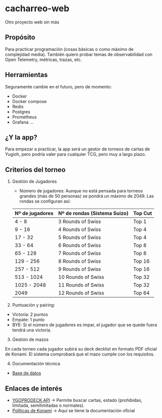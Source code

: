 # cacharreo-web
Otro proyecto web sin más

## Propósito

Para practicar programación (cosas básicas o como máximo de complejidad media).
También quiero probar temas de observabilidad con Open Telemetry, métricas, trazas, etc.

## Herramientas
Seguramente cambie en el futuro, pero de momento:

* Docker
* Docker compose
* Redis
* Postgres
* Prometheus
* Grafana
...

## ¿Y la app?
Para empezar a practicar, la app será un gestor de torneos de cartas de Yugioh, pero podría valer para cualquier TCG, pero muy a largo plazo.

## Criterios del torneo
1. Gestión de Jugadores
    * Número de jugadores: Aunque no está pensada para torneos grandes (más de 50 personas) se pondrá un máximo de 2049. Las rondas se configuran así:


    | Nº de jugadores           | Nº de rondas (Sistema Suizo)                | Top Cut |
    |-------------------------|-----------------------------------|------------------------------------|
    | 4 - 8                   | 3 Rounds of Swiss                 | Top 1                              |
    | 9 - 16                  | 4 Rounds of Swiss                 | Top 4                              |
    | 17 - 32                 | 5 Rounds of Swiss                 | Top 4                              |
    | 33 - 64                 | 6 Rounds of Swiss                 | Top 8                              |
    | 65 - 128                | 7 Rounds of Swiss                 | Top 8                              |
    | 129 - 256               | 8 Rounds of Swiss                 | Top 16                             |
    | 257 - 512               | 9 Rounds of Swiss                 | Top 16                             |
    | 513 - 1024              | 10 Rounds of Swiss                | Top 32                             |
    | 1025 - 2048             | 11 Rounds of Swiss                | Top 32                             |
    | 2049                    | 12 Rounds of Swiss                | Top 64                             |

2. Puntuación y pairing:
* Victoria: 2 puntos
* Empate: 1 punto
* BYE: Si el número de jugadores es impar, el jugador que se quede fuera tendrá una victoria.

3. Gestión de mazos

En cada torneo cada jugador subirá su deck decklist en formato PDF oficial de Konami. El sistema comprobará que el mazo cumple con los requisitos.

4. Documentación técnica
* [Base de datos](docs/postgres-config.md)

## Enlaces de interés

* [YGOPRODECK API](https://ygoprodeck.com/api-guide/) -> Permite buscar cartas, estado (prohibidas, limitada, semilimitadas o normales).
* [Políticas de Konami](https://www.yugioh-card.com/en/events/organizedplay/) -> Aquí se tiene la documentación oficial